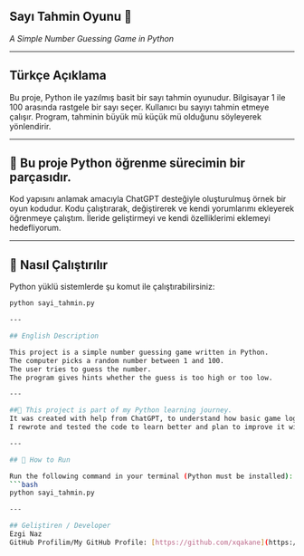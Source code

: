 ## Sayı Tahmin Oyunu 🎯
*A Simple Number Guessing Game in Python*

---

## Türkçe Açıklama

Bu proje, Python ile yazılmış basit bir sayı tahmin oyunudur.
Bilgisayar 1 ile 100 arasında rastgele bir sayı seçer.
Kullanıcı bu sayıyı tahmin etmeye çalışır.
Program, tahminin büyük mü küçük mü olduğunu söyleyerek yönlendirir.

---

## 📌 Bu proje Python öğrenme sürecimin bir parçasıdır. 
Kod yapısını anlamak amacıyla ChatGPT desteğiyle oluşturulmuş örnek bir oyun kodudur. 
Kodu çalıştırarak, değiştirerek ve kendi yorumlarımı ekleyerek öğrenmeye çalıştım.
İleride geliştirmeyi ve kendi özelliklerimi eklemeyi hedefliyorum.

---

## 🚀 Nasıl Çalıştırılır

Python yüklü sistemlerde şu komut ile çalıştırabilirsiniz:
```bash
python sayi_tahmin.py

---

## English Description

This project is a simple number guessing game written in Python.
The computer picks a random number between 1 and 100.
The user tries to guess the number.
The program gives hints whether the guess is too high or too low.

---

##📌 This project is part of my Python learning journey.
It was created with help from ChatGPT, to understand how basic game logic works.
I rewrote and tested the code to learn better and plan to improve it with my own features later on.

---

## 🚀 How to Run

Run the following command in your terminal (Python must be installed):
```bash
python sayi_tahmin.py

---

## Geliştiren / Developer
Ezgi Naz
GitHub Profilim/My GitHub Profile: [https://github.com/xqakane](https://github.com/xqakane)
